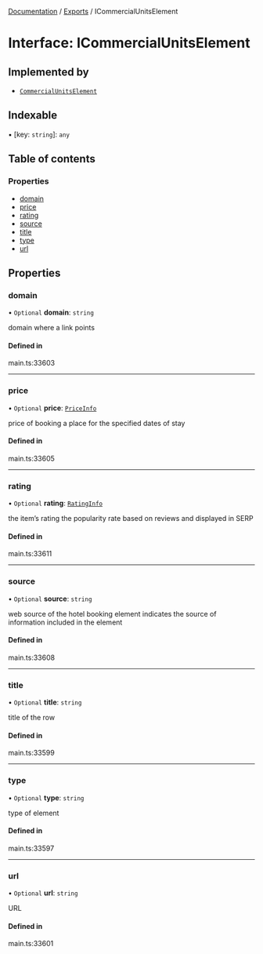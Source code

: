 [Documentation](../README.md) / [Exports](../modules.md) / ICommercialUnitsElement

# Interface: ICommercialUnitsElement

## Implemented by

- [`CommercialUnitsElement`](../classes/CommercialUnitsElement.md)

## Indexable

▪ [key: `string`]: `any`

## Table of contents

### Properties

- [domain](ICommercialUnitsElement.md#domain)
- [price](ICommercialUnitsElement.md#price)
- [rating](ICommercialUnitsElement.md#rating)
- [source](ICommercialUnitsElement.md#source)
- [title](ICommercialUnitsElement.md#title)
- [type](ICommercialUnitsElement.md#type)
- [url](ICommercialUnitsElement.md#url)

## Properties

### domain

• `Optional` **domain**: `string`

domain where a link points

#### Defined in

main.ts:33603

___

### price

• `Optional` **price**: [`PriceInfo`](../classes/PriceInfo.md)

price of booking a place for the specified dates of stay

#### Defined in

main.ts:33605

___

### rating

• `Optional` **rating**: [`RatingInfo`](../classes/RatingInfo.md)

the item’s rating 
the popularity rate based on reviews and displayed in SERP

#### Defined in

main.ts:33611

___

### source

• `Optional` **source**: `string`

web source of the hotel booking element
indicates the source of information included in the element

#### Defined in

main.ts:33608

___

### title

• `Optional` **title**: `string`

title of the row

#### Defined in

main.ts:33599

___

### type

• `Optional` **type**: `string`

type of element

#### Defined in

main.ts:33597

___

### url

• `Optional` **url**: `string`

URL

#### Defined in

main.ts:33601
